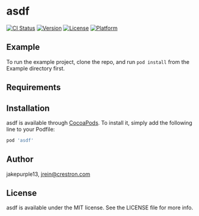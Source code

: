 # asdf

[![CI Status](https://img.shields.io/travis/jakepurple13/asdf.svg?style=flat)](https://travis-ci.org/jakepurple13/asdf)
[![Version](https://img.shields.io/cocoapods/v/asdf.svg?style=flat)](https://cocoapods.org/pods/asdf)
[![License](https://img.shields.io/cocoapods/l/asdf.svg?style=flat)](https://cocoapods.org/pods/asdf)
[![Platform](https://img.shields.io/cocoapods/p/asdf.svg?style=flat)](https://cocoapods.org/pods/asdf)

## Example

To run the example project, clone the repo, and run `pod install` from the Example directory first.

## Requirements

## Installation

asdf is available through [CocoaPods](https://cocoapods.org). To install
it, simply add the following line to your Podfile:

```ruby
pod 'asdf'
```

## Author

jakepurple13, jrein@crestron.com

## License

asdf is available under the MIT license. See the LICENSE file for more info.
